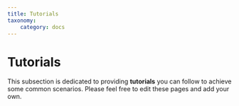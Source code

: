 ```yaml
---
title: Tutorials
taxonomy:
    category: docs
---
```


# Tutorials

This subsection is dedicated to providing **tutorials** you can follow to achieve some common scenarios. Please feel free to edit these pages and add your own.
